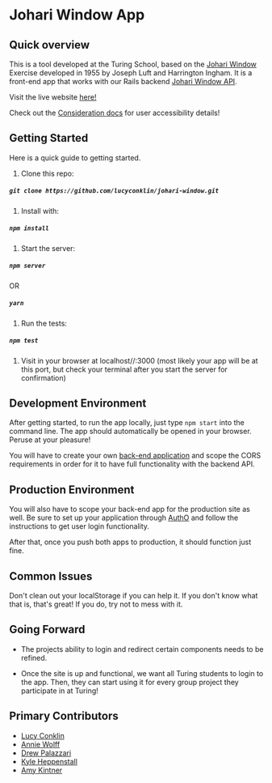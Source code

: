 # Johari Window App
## Quick overview

This is a tool developed at the Turing School, based on the [Johari Window](https://en.wikipedia.org/wiki/Johari_window) Exercise developed in 1955 by Joseph Luft and Harrington Ingham. It is a front-end app that works with our Rails backend [Johari Window API](https://github.com/Dpalazzari/johari_window_api).

Visit the live website [here!](https://johariwindow.herokuapp.com/)

Check out the [Consideration docs](CONSIDERATIONS.md) for user accessibility details!

## Getting Started
Here is a quick guide to getting started.

1. Clone this repo:
##### `git clone https://github.com/lucyconklin/johari-window.git`

1. Install with:
##### `npm install`

1. Start the server:
##### `npm server`
OR
##### `yarn`

1. Run the tests:
##### `npm test`

1. Visit in your browser at localhost//:3000 (most likely your app will be at this port, but check your terminal after you start the server for confirmation)

## Development Environment

After getting started, to run the app locally, just type `npm start` into the command line. The app should automatically be opened in your browser. Peruse at your pleasure!

You will have to create your own [back-end application](https://github.com/Dpalazzari/johari_window_api) and scope the CORS requirements in order for it to have full functionality with the backend API.

## Production Environment

You will also have to scope your back-end app for the production site as well. Be sure to set up your application through [AuthO](https://auth0.com/) and follow the instructions to get user login functionality.

After that, once you push both apps to production, it should function just fine.

## Common Issues

Don't clean out your localStorage if you can help it. If you don't know what that is, that's great! If you do, try not to mess with it.

## Going Forward

- The projects ability to login and redirect certain components needs to be refined.

- Once the site is up and functional, we want all Turing students to login to the app. Then, they can start using it for every group project they participate in at Turing!

## Primary Contributors

- [Lucy Conklin](https://github.com/lucyconklin)
- [Annie Wolff](https://github.com/wlffann)
- [Drew Palazzari](https://github.com/Dpalazzari)
- [Kyle Heppenstall](https://github.com/kheppenstall)
- [Amy Kintner](https://github.com/akintner)
